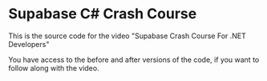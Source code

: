 # Supabase C# Crash Course

This is the source code for the video "Supabase Crash Course For .NET Developers"

You have access to the before and after versions of the code, if you want to follow along with the video.
